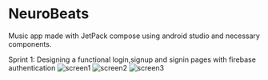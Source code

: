 # NeuroBeats
Music app made with JetPack compose
using android studio and necessary components.

Sprint 1:
Designing a functional login,signup and signin pages with firebase authentication
![screen1](https://github.com/jitu002/NeuroBeats/assets/104663159/744cd5fa-79a1-4c05-94fc-afce0d2af06a)
![screen2](https://github.com/jitu002/NeuroBeats/assets/104663159/521828a9-03a8-4f35-ad44-509cb1708ac6)
![screen3](https://github.com/jitu002/NeuroBeats/assets/104663159/d4f2ea08-9749-4d61-88f3-403f5f6829b8)


